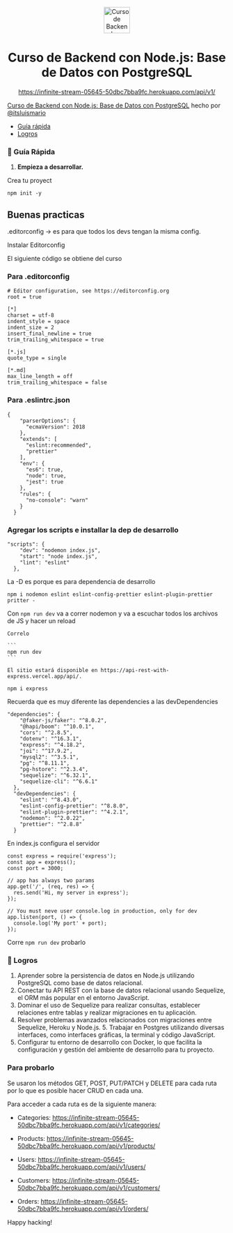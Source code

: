 <p align="center">
  <a href="https://static.platzi.com/cdn-cgi/image/width=1024,quality=50,format=auto/media/achievements/backend-node-82a9a4bf-7ce4-4437-86f6-c39dcce17d15.png" target="_blank">
    <img alt="Curso de Backend con Node.js: Base de Datos con PostgreSQL" src="https://static.platzi.com/cdn-cgi/image/width=1024,quality=50,format=auto/media/achievements/backend-node-82a9a4bf-7ce4-4437-86f6-c39dcce17d15.png" width="60" />
  </a>
</p>
<h1 align="center">
Curso de Backend con Node.js: Base de Datos con PostgreSQL
</h1>
<p align="center">
  <a href="https://infinite-stream-05645-50dbc7bba9fc.herokuapp.com/api/v1/" target="_blank">
    https://infinite-stream-05645-50dbc7bba9fc.herokuapp.com/api/v1/
  </a>
</p>

[Curso de Backend con Node.js: Base de Datos con PostgreSQL](https://platzi.com/cursos/backend-nodejs-postgres/) hecho por [@itsluismario](https://twitter.com/itsluismario) 

* [Guía rápida](#-gu%C3%ADa-rápida)
* [Logros](#-logros)

### 🤖 Guía Rápida

1.  **Empieza a desarrollar.**

  Crea tu proyect    

  ```
  npm init -y
  ```

## Buenas practicas

  .editorconfig → es para que todos los devs tengan la misma config.

  Instalar Editorconfig

  El siguiente código se obtiene del curso

### Para .editorconfig

  ```
  # Editor configuration, see https://editorconfig.org
  root = true

  [*]
  charset = utf-8
  indent_style = space
  indent_size = 2
  insert_final_newline = true
  trim_trailing_whitespace = true

  [*.js]
  quote_type = single

  [*.md]
  max_line_length = off
  trim_trailing_whitespace = false
  ```

### Para .eslintrc.json

  ```
  {
      "parserOptions": {
        "ecmaVersion": 2018
      },
      "extends": [
        "eslint:recommended",
        "prettier"
      ],
      "env": {
        "es6": true,
        "node": true,
        "jest": true
      },
      "rules": {
        "no-console": "warn"
      }
    }
  ```

### Agregar los scripts e installar la dep de desarrollo

  ```
  "scripts": {
      "dev": "nodemon index.js",
      "start": "node index.js",
      "lint": "eslint"
    },
  ```

  La -D es porque es para dependencia de desarrollo

  ```
  npm i nodemon eslint eslint-config-prettier eslint-plugin-prettier pritter -
  ```

  Con `npm run dev` va a correr nodemon y va a escuchar todos los archivos de JS y hacer un reload

    Correlo

    ```
    npm run dev
    ```

    El sitio estará disponible en https://api-rest-with-express.vercel.app/api/.

  ```
  npm i express 
  ```

  Recuerda que es muy diferente las dependencies a las devDependencies

  ```
  "dependencies": {
      "@faker-js/faker": "^8.0.2",
      "@hapi/boom": "^10.0.1",
      "cors": "^2.8.5",
      "dotenv": "^16.3.1",
      "express": "^4.18.2",
      "joi": "^17.9.2",
      "mysql2": "^3.5.1",
      "pg": "^8.11.1",
      "pg-hstore": "^2.3.4",
      "sequelize": "^6.32.1",
      "sequelize-cli": "^6.6.1"
    },
    "devDependencies": {
      "eslint": "^8.43.0",
      "eslint-config-prettier": "^8.8.0",
      "eslint-plugin-prettier": "^4.2.1",
      "nodemon": "^2.0.22",
      "prettier": "^2.8.8"
    }
  ```

  En index.js configura el servidor

  ```
  const express = require('express');
  const app = express();
  const port = 3000;

  // app has always two params
  app.get('/', (req, res) => {
    res.send('Hi, my server in express');
  });

  // You must neve user console.log in production, only for dev
  app.listen(port, () => {
    console.log('My port' + port);
  });

  ```

  Corre `npm run dev` probarlo

### 🚀 Logros

  1. Aprender sobre la persistencia de datos en Node.js utilizando PostgreSQL como base de datos relacional.
  2. Conectar tu API REST con la base de datos relacional usando Sequelize, el ORM más popular en el entorno JavaScript.
  3. Dominar el uso de Sequelize para realizar consultas, establecer relaciones entre tablas y realizar migraciones en tu aplicación.
  4. Resolver problemas avanzados relacionados con migraciones entre Sequelize, Heroku y Node.js.
    5. Trabajar en Postgres utilizando diversas interfaces, como interfaces gráficas, la terminal y código JavaScript.
  6. Configurar tu entorno de desarrollo con Docker, lo que facilita la configuración y gestión del ambiente de desarrollo para tu proyecto.


### Para probarlo
  Se usaron los métodos GET, POST, PUT/PATCH y DELETE para cada ruta por lo que es posible hacer CRUD en cada una. 

  Para acceder a cada ruta es de la siguiente manera:

  - Categories: https://infinite-stream-05645-50dbc7bba9fc.herokuapp.com/api/v1/categories/ 

  - Products: https://infinite-stream-05645-50dbc7bba9fc.herokuapp.com/api/v1/products/
  
  - Users: https://infinite-stream-05645-50dbc7bba9fc.herokuapp.com/api/v1/users/

  - Customers: https://infinite-stream-05645-50dbc7bba9fc.herokuapp.com/api/v1/customers/

  - Orders: https://infinite-stream-05645-50dbc7bba9fc.herokuapp.com/api/v1/orders/
   
Happy hacking!
